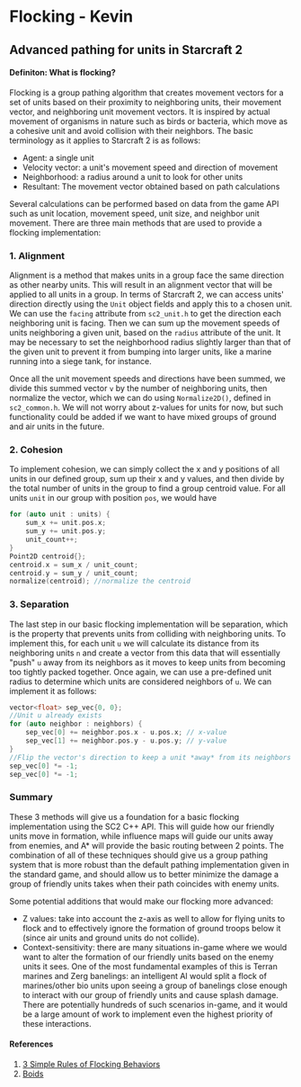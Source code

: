 # Flocking - Kevin
## Advanced pathing for units in Starcraft 2

#### Definiton: What is flocking?
Flocking is a group pathing algorithm that creates movement vectors for a set of
units based on their proximity to neighboring units, their movement vector, and
neighboring unit movement vectors. It is inspired by actual movement of
organisms in nature such as birds or bacteria, which move as a cohesive unit
and avoid collision with their neighbors. The basic terminology as it applies
to Starcraft 2 is as follows:
* Agent: a single unit
* Velocity vector: a unit's movement speed and direction of movement
* Neighborhood: a radius around a unit to look for other units
* Resultant: The movement vector obtained based on path calculations

Several calculations can be performed based on data from the game API such as
unit location, movement speed, unit size, and neighbor unit movement. There are
three main methods that are used to provide a flocking implementation:

### 1. Alignment
Alignment is a method that makes units in a group face the same direction as
other nearby units. This will result in an alignment vector that will be
applied to all units in a group. In terms of Starcraft 2, we can access units'
direction directly using the ```Unit``` object fields and apply this to a
chosen unit. We can use the ```facing``` attribute from ```sc2_unit.h``` to
get the direction each neighboring unit is facing. Then we can sum up the
movement speeds of units neighboring a given unit, based on the ```radius```
attribute of the unit. It may be necessary to set the neighborhood radius
slightly larger than that of the given unit to prevent it from bumping into
larger units, like a marine running into a siege tank, for instance.

Once all the unit movement speeds and directions have been summed, we divide
this summed vector ```v``` by the number of neighboring units, then normalize
the vector, which we can do using ```Normalize2D()```, defined in ```sc2_common.h```. We will not worry about
z-values for units for now, but such functionality could be added if we want
to have mixed groups of ground and air units in the future.
### 2. Cohesion
To implement cohesion, we can simply collect the x and y positions of all units
in our defined group, sum up their x and y values, and then divide by the total
number of units in the group to find a group centroid value. For all units ```unit```  in our group with position ```pos```, we would have 
```c++
for (auto unit : units) {
    sum_x += unit.pos.x;
    sum_y += unit.pos.y;
    unit_count++;
}
Point2D centroid{};
centroid.x = sum_x / unit_count;
centroid.y = sum_y / unit_count;
normalize(centroid); //normalize the centroid
```

### 3. Separation
The last step in our basic flocking implementation will be separation, which is the property that prevents units from colliding with neighboring units. To implement this, for each unit ```u``` we will calculate its distance from its neighboring units ```n``` and create a vector from this data that will essentially "push" ```u``` away from its neighbors as it moves to keep units from becoming too tightly packed together. Once again, we can use a pre-defined unit radius to determine which units are considered neighbors of ```u```. We can implement it as follows:
```c++
vector<float> sep_vec{0, 0};
//Unit u already exists
for (auto neighbor : neighbors) {
    sep_vec[0] += neighbor.pos.x - u.pos.x; // x-value
    sep_vec[1] += neighbor.pos.y - u.pos.y; // y-value
}
//Flip the vector's direction to keep a unit *away* from its neighbors
sep_vec[0] *= -1;
sep_vec[0] *= -1; 
```

### Summary
These 3 methods will give us a foundation for a basic flocking implementation using the SC2 C++ API. This will guide how our friendly units move in formation, while influence maps will guide our units away from enemies, and A* will provide the basic routing between 2 points. The combination of all of these techniques should give us a group pathing system that is more robust than the default pathing implementation given in the standard game, and should allow us to better minimize the damage a group of friendly units takes when their path coincides with enemy units.

Some potential additions that would make our flocking more advanced:

* Z values: take into account the z-axis as well to allow for flying units to flock and to effectively ignore the formation of ground troops below it (since air units and ground units do not collide).
* Context-sensitivity: there are many situations in-game where we would want to alter the formation of our friendly units based on the enemy units it sees. One of the most fundamental examples of this is Terran marines and Zerg banelings: an intelligent AI would split a flock of marines/other bio units upon seeing a group of banelings close enough to interact with our group of friendly units and cause splash damage. There are potentially hundreds of such scenarios in-game, and it would be a large amount of work to implement even the highest priority of these interactions.

#### References
1. [3 Simple Rules of Flocking Behaviors](https://gamedevelopment.tutsplus.com/tutorials/3-simple-rules-of-flocking-behaviors-alignment-cohesion-and-separation--gamedev-3444)
2. [Boids](https://www.red3d.com/cwr/boids/)
